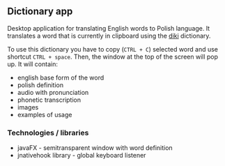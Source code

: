 ## Dictionary app
Desktop application for translating English words to Polish language.
It translates a word that is currently in clipboard using the [diki](https://www.diki.pl) dictionary.

To use this dictionary you have to copy (`CTRL + C`) selected word and use shortcut `CTRL + space`. 
Then, the window at the top of the screen will pop up. 
It will contain:
- english base form of the word
- polish definition
- audio with pronunciation
- phonetic transcription
- images
- examples of usage

### Technologies / libraries
- javaFX - semitransparent window with word definition
- jnativehook library - global keyboard listener
